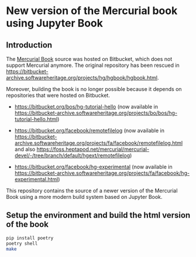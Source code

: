 # New version of the Mercurial book using Jupyter Book

## Introduction

The [Mercurial Book] source was hosted on Bitbucket, which does not support
Mercurial anymore. The original repository has been rescued in
https://bitbucket-archive.softwareheritage.org/projects/hg/hgbook/hgbook.html.

Moreover, building the book is no longer possible because it depends on
repositories that were hosted on Bitbucket.

- https://bitbucket.org/bos/hg-tutorial-hello (now available in
  https://bitbucket-archive.softwareheritage.org/projects/bo/bos/hg-tutorial-hello.html)

- https://bitbucket.org/facebook/remotefilelog (now available in
  https://bitbucket-archive.softwareheritage.org/projects/fa/facebook/remotefilelog.html
  and also
  https://foss.heptapod.net/mercurial/mercurial-devel/-/tree/branch/default/hgext/remotefilelog)

- https://bitbucket.org/facebook/hg-experimental (now available in
  https://bitbucket-archive.softwareheritage.org/projects/fa/facebook/hg-experimental.html)

This repository contains the source of a newer version of the Mercurial Book using
a more modern build system based on Jupyter Book.

## Setup the environment and build the html version of the book

```bash
pip install poetry
poetry shell
make
```

[mercurial book]: https://book.mercurial-scm.org/
